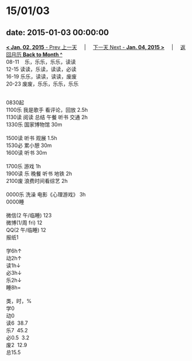 # 15/01/03

date: 2015-01-03 00:00:00
---
[**< Jan. 02, 2015** - Prev 上一天](/lifelogs/2015/01/d02.md) &nbsp; &nbsp; | &nbsp; &nbsp; [下一天 Next - **Jan. 04, 2015 >**](/lifelogs/2015/01/d04.md) &nbsp; &nbsp; |  &nbsp; &nbsp; [返回月历 **Back to Month ^**](/lifelogs/2015/01/index.md)
<br/>08-11    乐，乐乐，乐乐，读读<br/>12-15 读读，乐读，读读，必读<br/>16-19 乐乐，读读，读读，废废<br/>20-23 废废，乐乐，乐乐，乐乐<div><br/></div>0830起<br/>1100乐 我是歌手 看评论，回放 2.5h<br/>1130读 阅读 总结 午餐 听书 交通 2h<br/>1330乐 国家博物馆 30m<div><br/></div>1500读 听书 观展 1.5h<br/>1530必 累小憩 30m<br/>1600读 听书 30m<div><br/></div>1700乐 游戏 1h<br/>1900读 乐 晚餐 听书 地铁 2h </div><div>2100废 浪费时间看综艺 2h</div><div><br/></div><div>0000乐 洗澡 电影《心理游戏》 3h</div><div>0000睡<div><br/></div>微信(2 午/临睡) 123<br/>微博(1/周 fri) 12<br/>QQ(2 午/临睡) 12<br/>报纸1<div><br/></div>学6h↑ <br/>动2h↑<br/>读1h↓<br/>必3h↓<br/>乐2h↓<br/>睡8h=<div><br/></div>类，时，%<br/>学0<br/>动0<br/>读6  38.7<br/>乐7  45.2<br/>必0.5  3.2<br/>废2  12.9<br/>总15.5</div>
